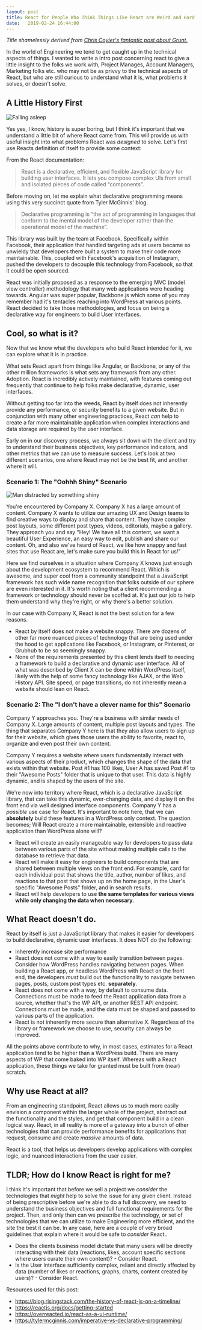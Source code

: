 ```yaml
---
layout: post
title: React for People Who Think Things Like React are Weird and Hard
date:   2019-02-24 16:44:00
---
```


_Title shamelessly derived from [Chris Coyier's fantastic post about Grunt.](https://24ways.org/2013/grunt-is-not-weird-and-hard/)_

In the world of Engineering we tend to get caught up in the technical aspects of things. I wanted to write a intro post concerning react to give a little insight to the folks we work with, Project Manages, Account Managers, Marketing folks etc. who may not be as privvy to the technical aspects of React, but who are still curious to understand what it is, what problems it solves, or doesn't solve.

## A Little History First

![Falling asleep](https://media.giphy.com/media/HlqvH9JrahLZ6/giphy.gif)

Yes yes, I know, history is super boring, but I think it's important that we understand a little bit of where React came from. This will provide us with useful insight into what problems React was _designed_ to solve. Let's first use Reacts definition of itself to provide some context:

From the React documentation:

> React is a declarative, efficient, and flexible JavaScript library for
> building user interfaces. It lets you compose complex UIs from small and
> isolated pieces of code called “components”.

Before moving on, let me explain what declarative programming means using this very succinct quote from Tyler McGinnis' blog.

> Declarative programming is “the act of programming in languages that conform to
> the mental model of the developer rather than the operational model of the
> machine”.

This library was built by the team at Facebook. Specifically within Facebook, their application that handled targeting ads at users became so unwieldy that developers there built a system to make their code more maintainable. This, coupled with Facebook's acquisition of Instagram, pushed the developers to decouple this technology from Facebook, so that it could be open sourced.

React was initially proposed as a response to the emerging MVC (model view controller) methodology that many web applications were heading towards. Angular was super popular, Backbone.js which some of you may remember had it's tentacles reaching into WordPress at various points. React decided to take those methodologies, and focus on being a declarative way for engineers to build User Interfaces.

## Cool, so what is it?

Now that we know what the developers who build React intended for it, we can explore what it is in practice.

What sets React apart from things like Angular, or Backbone, or any of the other million frameworks is what sets any framework from any other. Adoption. React is incredibly actively maintained, with features coming out frequently that continue to help folks make declarative, dynamic, user interfaces.

Without getting too far into the weeds, React by itself does not inherently provide any performance, or security benefits to a given website. But in conjunction with many other engineering practices, React _can_ help to create a far more maintainable application when complex interactions and data storage are required by the user interface.

Early on in our discovery process, we always sit down with the client and try to understand their business objectives, key performance indicators, and other metrics that we can use to measure success. Let's look at two different scenarios, one where React may not be the best fit, and another where it will.

### Scenario 1: The "Oohhh Shiny" Scenario

![Man distracted by something shiny](https://media.giphy.com/media/81MHl1DY9kxMI/giphy.gif)

You're encountered by Company X. Company X has a large amount of content. Company X wants to utilize our amazing UX and Design teams to find creative ways to display and share that content. They have complex post layouts, some different post types, videos, editorials, maybe a gallery. They approach you and say "Hey! We have all this content, we want a beautiful User Experience, an easy way to edit, publish and share our content. Oh, and also we've heard of React, we like how snappy and fast sites that use React are, let's make sure you build this in React for us!"

Here we find ourselves in a situation where Company X knows just enough about the development ecosystem to recommend React. Which is awesome, and super cool from a community standpoint that a JavaScript framework has such wide name recognition that folks outside of our sphere are even interested in it. It's worth noting that a client recommending a framework or technology should never be scoffed at. It's just our job to help them understand why they're right, or why there's a better solution.

In our case with Company X, React is not the best solution for a few reasons.

- React by itself does not make a website snappy. There are dozens of other far more nuanced pieces of technology that are being used under the hood to get applications like Facebook, or Instagram, or Pinterest, or Grubhub to be so seemingly snappy.
- None of the requirements presented by this client lends itself to needing a framework to build a declarative and dynamic user interface. All of what was described by Client X can be done within WordPress itself, likely with the help of some fancy technology like AJAX, or the Web History API. Site speed, or page transitions, do not inherently mean a website should lean on React.

### Scenario 2: The "I don't have a clever name for this" Scenario

Company Y approaches you. They're a business with similar needs of Company X. Large amounts of content, multiple post layouts and types. The thing that separates Company Y here is that they also allow users to sign up for their website, which gives those users the ability to favorite, react to, organize and even post their own content.

Company Y requires a website where users fundamentally interact with various aspects of their product, which changes the shape of the data that exists within that website. Post #1 has 100 likes, User A has saved Post #1 to their "Awesome Posts" folder that is unique to that user. This data is highly dynamic, and is shaped by the users of the site.

We're now into territory where React, which is a declarative JavaScript library, that can take this dynamic, ever-changing data, and display it on the front end via well designed interface components. Company Y has a _possible_ use case for React. It's important to note here, that we can **absolutely** build these features in a WordPress only context. The question becomes; Will React create a more maintainable, extensible and reactive application than WordPress alone will?

- React will create an easily manageable way for developers to pass data between various parts of the site without making multiple calls to the database to retrieve that data.
- React will make it easy for engineers to build components that are shared between multiple views on the front end. For example, card for each individual post that shows the title, author, number of likes, and reactions to that post that shows up on the home page, in the User's specific "Awesome Posts" folder, and in search results.
- React will help developers to use **the same templates for various views while only changing the data when necessary**.

## What React **doesn't** do.

React by itself is just a JavaScript library that makes it easier for developers to build declarative, dynamic user interfaces. It does NOT do the following:

- Inherently increase site performance
- React does not come with a way to easily transition between pages. Consider how WordPress handles navigating between pages. When building a React app, or headless WordPress with React on the front end, the developers _must_ build out the functionality to navigate between pages, posts, custom post types etc. **separately**.
- React does not come with a way, by default to consume data. Connections must be made to feed the React application data from a source, whether that's the WP API, or another REST API endpoint. Connections must be made, and the data must be shaped and passed to various parts of the application.
- React is not inherently more secure than alternative X. Regardless of the library or framework we choose to use, security can always be improved.

All the points above contribute to why, in most cases, estimates for a React application tend to be higher than a WordPress build. There are many aspects of WP that come baked into WP itself. Whereas with a React application, these things we take for granted must be built from (near) scratch.

## Why use React at all?

From an engineering standpoint, React allows us to much more easily envision a component within the larger whole of the project, abstract out the functionality and the styles, and get that component build in a clean logical way. React, in all reality is more of a gateway into a bunch of other technologies that can provide performance benefits for applications that request, consume and create _massive_ amounts of data.

React is a tool, that helps us developers develop applications with complex logic, and nuanced interactions from the user easier.

## TLDR; How do I know React is right for me?

I think it's important that before we sell a project we _consider_ the technologies that _might_ help to solve the issue for any given client. Instead of being prescriptive before we're able to do a full discovery, we need to understand the business objectives and full functional requirements for the project. Then, and only then can we prescribe the technology, or set of technologies that we can utilize to make Engineering more efficient, and the site the best it can be. In any case, here are a couple of very broad guidelines that explain where it would be safe to *consider* React..

- Does the clients business model dictate that many users will be directly interacting with their data (reactions, likes, account specific sections where users curate their own content)? - Consider React.
- Is the User Interface sufficiently complex, reliant and directly affected by data (number of likes or reactions, graphs, charts, content created by users)? - Consider React.

Resources used for this post:

- https://blog.risingstack.com/the-history-of-react-js-on-a-timeline/
- https://reactjs.org/docs/getting-started
- https://overreacted.io/react-as-a-ui-runtime/
- https://tylermcginnis.com/imperative-vs-declarative-programming/
